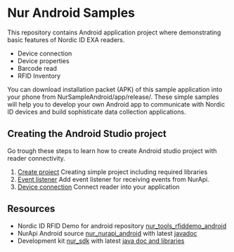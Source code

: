 # Nur Android Samples
This repository contains Android application project where demonstrating basic features of Nordic ID EXA readers.

- Device connection
- Device properties
- Barcode read
- RFID Inventory 

You can download installation packet (APK) of this sample application into your phone from NurSampleAndroid/app/release/.
These simple samples will help you to develop your own Android app to communicate with Nordic ID devices and build sophisticate data collection applications.
## Creating the Android Studio project
Go trough these steps to learn how to create Android studio project with reader connectivity.
1. [Create project](1_CreateProject.md) Creating simple project including required libraries
2. [Event listener](2_EventListener.md) Add event listener for receiving events from NurApi.
3. [Device connection](3_Device_Connection.md) Connect reader into your application

## Resources
* Nordic ID RFID Demo for android repository [nur_tools_rfiddemo_android](https://github.com/NordicID/nur_tools_rfiddemo_android)
* NurApi Android source [nur_nurapi_android](https://github.com/NordicID/nur_nurapi_android) with latest [javadoc](https://github.com/NordicID/nur_nurapi_android/tree/master/javadoc)
* Development kit [nur_sdk](https://github.com/NordicID/nur_sdk) with latest [java doc and libraries]( https://github.com/NordicID/nur_sdk/tree/master/java)
